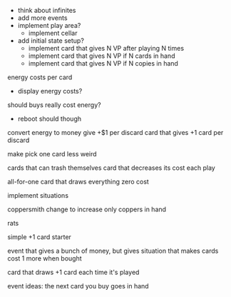 - think about infinites
- add more events
- implement play area?
  - implement cellar
- add initial state setup?
  - implement card that gives N VP after playing N times
  - implement card that gives N VP if N cards in hand
  - implement card that gives N VP if N copies in hand

energy costs per card
  - display energy costs?

should buys really cost energy?
  - reboot should though

convert energy to money
give +$1 per discard
card that gives +1 card per discard

make pick one card less weird

cards that can trash themselves
card that decreases its cost each play

all-for-one card that draws everything zero cost

implement situations

coppersmith change to increase only coppers in hand

rats

simple +1 card starter

event that gives a bunch of money, but gives situation that makes cards cost 1 more when bought

card that draws +1 card each time it's played

event ideas:
  the next card you buy goes in hand

